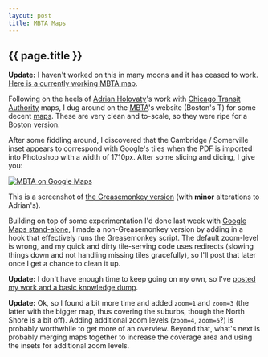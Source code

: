 ```yaml
---
layout: post
title: MBTA Maps
---
```


## {{ page.title }}

**Update:** I haven't worked on this in many moons and it has ceased to work.
[Here is a currently working MBTA map](http://www.thrall.net/maps/mbta.html).

Following on the heels of [Adrian Holovaty](http://www.holovaty.com/)'s work
with [Chicago Transit
Authority](http://www.holovaty.com/blog/archive/2005/04/19/0216) maps, I dug
around on the [MBTA](http://www.mbta.com/)'s website (Boston's T) for some
decent [maps](http://www.mbta.com/traveling_t/schedules_pdfmaps_system.asp).
These are very clean and to-scale, so they were ripe for a Boston version.

After some fiddling around, I discovered that the Cambridge / Somerville inset appears to correspond with Google's tiles when the PDF is imported into Photoshop with a width of 1710px.  After some slicing and dicing, I give you:

<a href="http://maps.mojodna.net/mbta/mbta.png"><img src="http://maps.mojodna.net/mbta/mbta-thumb.png" border="0" alt="MBTA on Google Maps" /></a>

This is a screenshot of [the Greasemonkey
version](http://maps.mojodna.net/mbta/mbta_google_maps.user.js) (with
**minor** alterations to Adrian's).

Building on top of some experimentation I'd done last week with [Google Maps
stand-alone](http://stuff.rancidbacon.com/gmaps-standalone/), I made a
non-Greasemonkey version by adding in a hook that effectively runs the
Greasemonkey script. The default zoom-level is wrong, and my quick and dirty
tile-serving code uses redirects (slowing things down and not handling missing
tiles gracefully), so I'll post that later once I get a chance to clean it up.

**Update:** I don't have enough time to keep going on my own, so I've [posted
my work and a basic knowledge
dump](http://mojodna.net/2005/04/20/continuing-to-map-the-mbta/).

**Update:** Ok, so I found a bit more time and added `zoom=1` and `zoom=3`
(the latter with the bigger map, thus covering the suburbs, though the North
Shore is a bit off). Adding additional zoom levels (`zoom=4`, `zoom=5`?) is
probably worthwhile to get more of an overview. Beyond that, what's next is
probably merging maps together to increase the coverage area and using the
insets for additional zoom levels.
